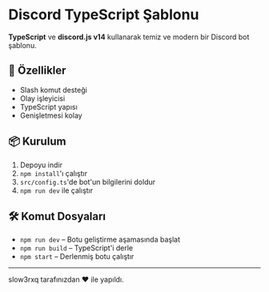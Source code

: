# Discord TypeScript Şablonu

**TypeScript** ve **discord.js v14** kullanarak temiz ve modern bir Discord bot şablonu.

## 🚀 Özellikler

- Slash komut desteği
- Olay işleyicisi
- TypeScript yapısı
- Genişletmesi kolay

## 📦 Kurulum

1. Depoyu indir
2. `npm install`'ı çalıştır
3. `src/config.ts`'de bot'un bilgilerini doldur
4. `npm run dev` ile çalıştır

## 🛠 Komut Dosyaları

- `npm run dev` – Botu geliştirme aşamasında başlat
- `npm run build` – TypeScript'i derle
- `npm start` – Derlenmiş botu çalıştır

---
slow3rxq tarafınızdan ❤️ ile yapıldı.